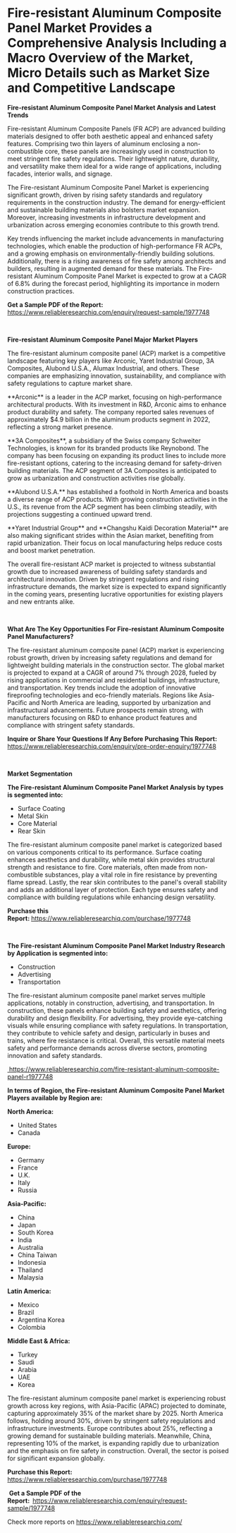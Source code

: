 <p><h1>Fire-resistant Aluminum Composite Panel Market Provides a Comprehensive Analysis Including a Macro Overview of the Market, Micro Details such as Market Size and Competitive Landscape</h1></p><p><strong>Fire-resistant Aluminum Composite Panel Market Analysis and Latest Trends</strong></p>
<p><p>Fire-resistant Aluminum Composite Panels (FR ACP) are advanced building materials designed to offer both aesthetic appeal and enhanced safety features. Comprising two thin layers of aluminum enclosing a non-combustible core, these panels are increasingly used in construction to meet stringent fire safety regulations. Their lightweight nature, durability, and versatility make them ideal for a wide range of applications, including facades, interior walls, and signage.</p><p>The Fire-resistant Aluminum Composite Panel Market is experiencing significant growth, driven by rising safety standards and regulatory requirements in the construction industry. The demand for energy-efficient and sustainable building materials also bolsters market expansion. Moreover, increasing investments in infrastructure development and urbanization across emerging economies contribute to this growth trend.</p><p>Key trends influencing the market include advancements in manufacturing technologies, which enable the production of high-performance FR ACPs, and a growing emphasis on environmentally-friendly building solutions. Additionally, there is a rising awareness of fire safety among architects and builders, resulting in augmented demand for these materials. The Fire-resistant Aluminum Composite Panel Market is expected to grow at a CAGR of 6.8% during the forecast period, highlighting its importance in modern construction practices.</p></p>
<p><strong>Get a Sample PDF of the Report:&nbsp;</strong> <a href="https://www.reliableresearchiq.com/enquiry/request-sample/1977748?utm_campaign=2201&utm_medium=2&utm_source=Github&utm_content=ia&utm_term=04022025&utm_id=fire-resistant-aluminum-composite-panel">https://www.reliableresearchiq.com/enquiry/request-sample/1977748</a></p>
<p>&nbsp;</p>
<p><strong>Fire-resistant Aluminum Composite Panel Major Market Players</strong></p>
<p><p>The fire-resistant aluminum composite panel (ACP) market is a competitive landscape featuring key players like Arconic, Yaret Industrial Group, 3A Composites, Alubond U.S.A., Alumax Industrial, and others. These companies are emphasizing innovation, sustainability, and compliance with safety regulations to capture market share.</p><p>**Arconic** is a leader in the ACP market, focusing on high-performance architectural products. With its investment in R&D, Arconic aims to enhance product durability and safety. The company reported sales revenues of approximately $4.9 billion in the aluminum products segment in 2022, reflecting a strong market presence.</p><p>**3A Composites**, a subsidiary of the Swiss company Schweiter Technologies, is known for its branded products like Reynobond. The company has been focusing on expanding its product lines to include more fire-resistant options, catering to the increasing demand for safety-driven building materials. The ACP segment of 3A Composites is anticipated to grow as urbanization and construction activities rise globally.</p><p>**Alubond U.S.A.** has established a foothold in North America and boasts a diverse range of ACP products. With growing construction activities in the U.S., its revenue from the ACP segment has been climbing steadily, with projections suggesting a continued upward trend.</p><p>**Yaret Industrial Group** and **Changshu Kaidi Decoration Material** are also making significant strides within the Asian market, benefiting from rapid urbanization. Their focus on local manufacturing helps reduce costs and boost market penetration.</p><p>The overall fire-resistant ACP market is projected to witness substantial growth due to increased awareness of building safety standards and architectural innovation. Driven by stringent regulations and rising infrastructure demands, the market size is expected to expand significantly in the coming years, presenting lucrative opportunities for existing players and new entrants alike.</p></p>
<p>&nbsp;</p>
<p><strong>What Are The Key Opportunities For Fire-resistant Aluminum Composite Panel Manufacturers?</strong></p>
<p><p>The fire-resistant aluminum composite panel (ACP) market is experiencing robust growth, driven by increasing safety regulations and demand for lightweight building materials in the construction sector. The global market is projected to expand at a CAGR of around 7% through 2028, fueled by rising applications in commercial and residential buildings, infrastructure, and transportation. Key trends include the adoption of innovative fireproofing technologies and eco-friendly materials. Regions like Asia-Pacific and North America are leading, supported by urbanization and infrastructural advancements. Future prospects remain strong, with manufacturers focusing on R&D to enhance product features and compliance with stringent safety standards.</p></p>
<p><strong>Inquire or Share Your Questions If Any Before Purchasing This Report:</strong> <a href="https://www.reliableresearchiq.com/enquiry/pre-order-enquiry/1977748?utm_campaign=2201&utm_medium=2&utm_source=Github&utm_content=ia&utm_term=04022025&utm_id=fire-resistant-aluminum-composite-panel">https://www.reliableresearchiq.com/enquiry/pre-order-enquiry/1977748</a></p>
<p>&nbsp;</p>
<p><strong>Market Segmentation</strong></p>
<p><strong>The Fire-resistant Aluminum Composite Panel Market Analysis by types is segmented into:</strong></p>
<p><ul><li>Surface Coating</li><li>Metal Skin</li><li>Core Material</li><li>Rear Skin</li></ul></p>
<p><p>The fire-resistant aluminum composite panel market is categorized based on various components critical to its performance. Surface coating enhances aesthetics and durability, while metal skin provides structural strength and resistance to fire. Core materials, often made from non-combustible substances, play a vital role in fire resistance by preventing flame spread. Lastly, the rear skin contributes to the panel's overall stability and adds an additional layer of protection. Each type ensures safety and compliance with building regulations while enhancing design versatility.</p></p>
<p><strong>Purchase this Report:&nbsp;</strong><a href="https://www.reliableresearchiq.com/purchase/1977748?utm_campaign=2201&utm_medium=2&utm_source=Github&utm_content=ia&utm_term=04022025&utm_id=fire-resistant-aluminum-composite-panel">https://www.reliableresearchiq.com/purchase/1977748</a></p>
<p>&nbsp;</p>
<p><strong>The Fire-resistant Aluminum Composite Panel Market Industry Research by Application is segmented into:</strong></p>
<p><ul><li>Construction</li><li>Advertising</li><li>Transportation</li></ul></p>
<p><p>The fire-resistant aluminum composite panel market serves multiple applications, notably in construction, advertising, and transportation. In construction, these panels enhance building safety and aesthetics, offering durability and design flexibility. For advertising, they provide eye-catching visuals while ensuring compliance with safety regulations. In transportation, they contribute to vehicle safety and design, particularly in buses and trains, where fire resistance is critical. Overall, this versatile material meets safety and performance demands across diverse sectors, promoting innovation and safety standards.</p></p>
<p><a href="https://www.reliableresearchiq.com/fire-resistant-aluminum-composite-panel-r1977748?utm_campaign=2201&utm_medium=2&utm_source=Github&utm_content=ia&utm_term=04022025&utm_id=fire-resistant-aluminum-composite-panel">&nbsp;https://www.reliableresearchiq.com/fire-resistant-aluminum-composite-panel-r1977748</a></p>
<p><strong>In terms of Region, the Fire-resistant Aluminum Composite Panel Market Players available by Region are:</strong></p>
<p>
    <p> <strong> North America: </strong>
        <ul>
            <li>United States</li>
            <li>Canada</li>
        </ul>
        </p> 
    <p> <strong> Europe: </strong>
        <ul>
            <li>Germany</li>
            <li>France</li>
            <li>U.K.</li>
            <li>Italy</li>
            <li>Russia</li>
        </ul>
        </p> 
    <p> <strong> Asia-Pacific: </strong>
        <ul>
            <li>China</li>
            <li>Japan</li>
            <li>South Korea</li>
            <li>India</li>
            <li>Australia</li>
            <li>China Taiwan</li>
            <li>Indonesia</li>
            <li>Thailand</li>
            <li>Malaysia</li>
        </ul>
        </p> 
    <p> <strong> Latin America: </strong>
        <ul>
            <li>Mexico</li>
            <li>Brazil</li>
            <li>Argentina Korea</li>
            <li>Colombia</li>
        </ul>
        </p> 
    <p> <strong> Middle East & Africa: </strong>
        <ul>
            <li>Turkey</li>
            <li>Saudi</li>
            <li>Arabia</li>
            <li>UAE</li>
            <li>Korea</li>
        </ul>
    </p>
    </p>
<p><p>The fire-resistant aluminum composite panel market is experiencing robust growth across key regions, with Asia-Pacific (APAC) projected to dominate, capturing approximately 35% of the market share by 2025. North America follows, holding around 30%, driven by stringent safety regulations and infrastructure investments. Europe contributes about 25%, reflecting a growing demand for sustainable building materials. Meanwhile, China, representing 10% of the market, is expanding rapidly due to urbanization and the emphasis on fire safety in construction. Overall, the sector is poised for significant expansion globally.</p></p>
<p><strong>Purchase this Report: </strong><a href="https://www.reliableresearchiq.com/purchase/1977748?utm_campaign=2201&utm_medium=2&utm_source=Github&utm_content=ia&utm_term=04022025&utm_id=fire-resistant-aluminum-composite-panel">https://www.reliableresearchiq.com/purchase/1977748</a></p>
<p>&nbsp;<strong>Get a Sample PDF of the Report:&nbsp;&nbsp;</strong><a href="https://www.reliableresearchiq.com/enquiry/request-sample/1977748?utm_campaign=2201&utm_medium=2&utm_source=Github&utm_content=ia&utm_term=04022025&utm_id=fire-resistant-aluminum-composite-panel">https://www.reliableresearchiq.com/enquiry/request-sample/1977748</a></p>
<p><strong></strong></p>
<p>Check more reports on <a href="https://www.reliableresearchiq.com/?utm_campaign=2201&utm_medium=2&utm_source=Github&utm_content=ia&utm_term=04022025&utm_id=fire-resistant-aluminum-composite-panel">https://www.reliableresearchiq.com/</a></p>